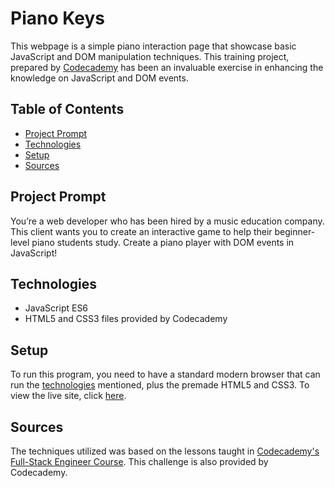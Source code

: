 # **Piano Keys**

This webpage is a simple piano interaction page that showcase basic JavaScript and DOM manipulation techniques. This training project, prepared by [Codecademy](https://www.codecademy.com/learn/paths/full-stack-engineer-career-path) has been an invaluable exercise in enhancing the knowledge on JavaScript and DOM events.

## Table of Contents

- [Project Prompt](#project-prompt)
- [Technologies](#technologies)
- [Setup](#setup)
- [Sources](#sources)

## Project Prompt

You’re a web developer who has been hired by a music education company. This client wants you to create an interactive game to help their beginner-level piano students study. Create a piano player with DOM events in JavaScript!

## Technologies

- JavaScript ES6
- HTML5 and CSS3 files provided by Codecademy

## Setup

To run this program, you need to have a standard modern browser that can run the [technologies](#technologies) mentioned, plus the premade HTML5 and CSS3. To view the live site, click [here](https://daniellabrador.github.io/codecademy-piano-keys/).

## Sources

The techniques utilized was based on the lessons taught in [Codecademy's Full-Stack Engineer Course](https://www.codecademy.com/learn/paths/full-stack-engineer-career-path
). This challenge is also provided by Codecademy.
